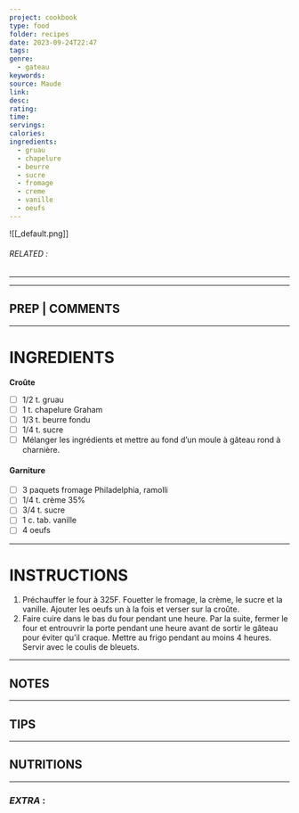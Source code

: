 ```yaml
---
project: cookbook
type: food
folder: recipes
date: 2023-09-24T22:47
tags: 
genre:
  - gateau
keywords: 
source: Maude
link: 
desc: 
rating: 
time: 
servings: 
calories: 
ingredients:
  - gruau
  - chapelure
  - beurre
  - sucre
  - fromage
  - creme
  - vanille
  - oeufs
---
```


![[_default.png]]
###### *RELATED* : 
---


---
## PREP | COMMENTS



---
# INGREDIENTS

**Croûte**

- [ ] 1/2 t. gruau
- [ ] 1 t. chapelure Graham
- [ ] 1/3 t. beurre fondu
- [ ] 1/4 t. sucre
- [ ] Mélanger les ingrédients et mettre au fond d’un moule à gâteau rond à charnière.

#### **Garniture**

- [ ] 3 paquets fromage Philadelphia, ramolli
- [ ] 1/4 t. crème 35%
- [ ] 3/4 t. sucre
- [ ] 1 c. tab. vanille
- [ ] 4 oeufs

---
# INSTRUCTIONS

1. Préchauffer le four à 325F. Fouetter le fromage, la crème, le sucre et la vanille. Ajouter les oeufs un à la fois et verser sur la croûte.
2. Faire cuire dans le bas du four pendant une heure. Par la suite, fermer le four et entrouvrir la porte pendant une heure avant de sortir le gâteau pour éviter qu’il craque. Mettre au frigo pendant au moins 4 heures. Servir avec le coulis de bleuets.

---
## NOTES



---
## TIPS



---
## NUTRITIONS



---
### *EXTRA* :




